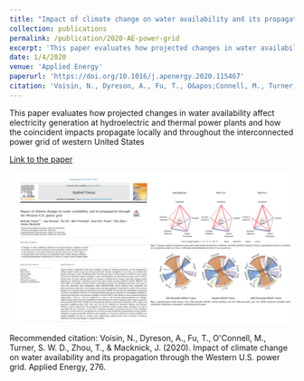 ```yaml
---
title: "Impact of climate change on water availability and its propagation through the Western U.S. power grid"
collection: publications
permalink: /publication/2020-AE-power-grid
excerpt: 'This paper evaluates how projected changes in water availability affect electricity generation at hydroelectric and thermal power plants and how the coincident impacts propagate locally and throughout the interconnected power grid of western United States'
date: 1/4/2020
venue: 'Applied Energy'
paperurl: 'https://doi.org/10.1016/j.apenergy.2020.115467'
citation: 'Voisin, N., Dyreson, A., Fu, T., O&apos;Connell, M., Turner, S. W. D., Zhou, T., &amp; Macknick, J. (2020). Impact of climate change on water availability and its propagation through the Western U.S. power grid. Applied Energy, 276.'
---
```

This paper evaluates how projected changes in water availability affect electricity generation at hydroelectric and thermal power plants and how the coincident impacts propagate locally and throughout the interconnected power grid of western United States

[Link to the paper](https://doi.org/10.1016/j.apenergy.2020.115467)

![image](../images/papers/2020-AE-power-grid.png)

Recommended citation: Voisin, N., Dyreson, A., Fu, T., O'Connell, M., Turner, S. W. D., Zhou, T., & Macknick, J. (2020). Impact of climate change on water availability and its propagation through the Western U.S. power grid. Applied Energy, 276.